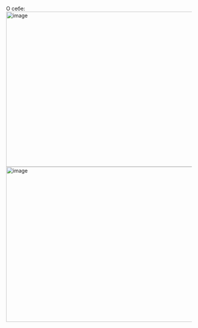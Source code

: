 О себе:
<img width="1000" height="420" alt="image" src="https://github.com/user-attachments/assets/5a58a062-208f-4fe7-9f19-d2b7da342cd1" />
<img width="1000" height ="420" alt="image" src="https://avatars.mds.yandex.net/i?id=ede53ee2319b4232c103dd7de56c3402_l-5221635-images-thumbs&n=13" />




